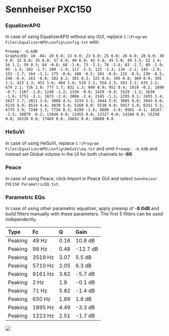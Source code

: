 # Sennheiser PXC150

### EqualizerAPO
In case of using EqualizerAPO without any GUI, replace `C:\Program Files\EqualizerAPO\config\config.txt`
with:
```
Preamp: -6.6dB
GraphicEQ: 10 -84; 20 6.0; 22 6.0; 23 6.0; 25 6.0; 26 6.0; 28 6.0; 30 6.0; 32 6.0; 35 6.0; 37 6.0; 40 6.0; 42 5.8; 45 5.0; 49 3.5; 52 2.4; 56 1.2; 59 0.3; 64 -0.8; 68 -1.6; 73 -2.3; 78 -2.6; 83 -2.7; 89 -1.9; 95 -1.5; 102 -1.7; 109 -1.9; 117 -2.3; 125 -2.3; 134 -2.2; 143 -2.0; 153 -1.7; 164 -1.1; 175 -0.6; 188 -0.5; 201 -0.6; 215 -0.5; 230 -0.5; 246 -0.4; 263 -0.0; 282 0.2; 301 0.3; 323 0.6; 345 0.8; 369 0.9; 395 1.1; 423 1.3; 452 1.6; 484 1.8; 518 2.1; 554 2.3; 593 2.2; 635 2.2; 679 2.1; 726 2.0; 777 1.7; 832 1.3; 890 0.9; 952 0.4; 1019 -0.2; 1090 -0.7; 1167 -1.0; 1248 -1.2; 1336 -0.8; 1429 -0.9; 1529 -1.2; 1636 -1.6; 1751 -2.1; 1873 -2.4; 2004 -2.4; 2145 -1.1; 2295 0.1; 2455 1.4; 2627 2.7; 2811 3.6; 3008 4.5; 3219 5.2; 3444 5.9; 3685 6.0; 3943 6.0; 4219 4.9; 4514 4.4; 4830 5.4; 5168 6.0; 5530 6.0; 5917 5.9; 6331 5.5; 6775 3.9; 7249 1.3; 7756 0.3; 8299 -1.6; 8880 -3.9; 9502 -4.1; 10167 -2.5; 10879 -0.2; 11640 0.0; 12455 0.0; 13327 0.0; 14260 0.0; 15258 0.0; 16326 0.0; 17469 0.0; 18692 0.0; 20000 0.0
```

### HeSuVi
In case of using HeSuVi, replace `C:\Program Files\EqualizerAPO\config\HeSuVi\eq.txt` and omit `Preamp:
-6.6dB` and instead set Global volume in the UI for both channels to **-66**

### Peace
In case of using Peace, click *Import* in Peace GUI and select `Sennheiser PXC150 ParametricEQ.txt`.

### Parametric EQs
In case of using other parametric equalizer, apply preamp of **-8.0dB** and build filters manually with
these parameters. The first 5 filters can be used independently.

| Type    | Fc      |    Q | Gain     |
|:--------|:--------|:-----|:---------|
| Peaking | 49 Hz   | 0.16 | 10.8 dB  |
| Peaking | 98 Hz   | 0.48 | -12.7 dB |
| Peaking | 3519 Hz | 3.07 | 5.5 dB   |
| Peaking | 5710 Hz | 2.05 | 6.3 dB   |
| Peaking | 9161 Hz | 3.62 | -5.7 dB  |
| Peaking | 2 Hz    | 1.9  | -0.1 dB  |
| Peaking | 71 Hz   | 5.82 | -1.4 dB  |
| Peaking | 650 Hz  | 1.89 | 1.8 dB   |
| Peaking | 1895 Hz | 4.49 | -3.3 dB  |
| Peaking | 1223 Hz | 2.51 | -1.7 dB  |

![](https://raw.githubusercontent.com/jaakkopasanen/AutoEq/master/results/headphonecom/headphonecom/Sennheiser%20PXC150/Sennheiser%20PXC150.png)